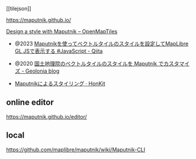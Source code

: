 [[tilejson]]

https://maputnik.github.io/

[Design a style with Maputnik – OpenMapTiles](https://openmaptiles.org/docs/style/maputnik/)

- @2023 [Maputnikを使ってベクトルタイルのスタイルを設定してMapLibre GL JSで表示する #JavaScript - Qiita](https://qiita.com/asahina820/items/250a51ecacd8423d1a76)

- @2020 [国土地理院のベクトルタイルのスタイルを Maputnik でカスタマイズ - Geolonia blog ](https://blog.geolonia.com/2020/03/20/add-source-from-gsi-japan.html)

- [Maputnikによるスタイリング · HonKit](https://smellman.github.io/vector_tile_book/docs/styling/maputnik.html)

## online editor

https://maputnik.github.io/editor/

## local

https://github.com/maplibre/maputnik/wiki/Maputnik-CLI

